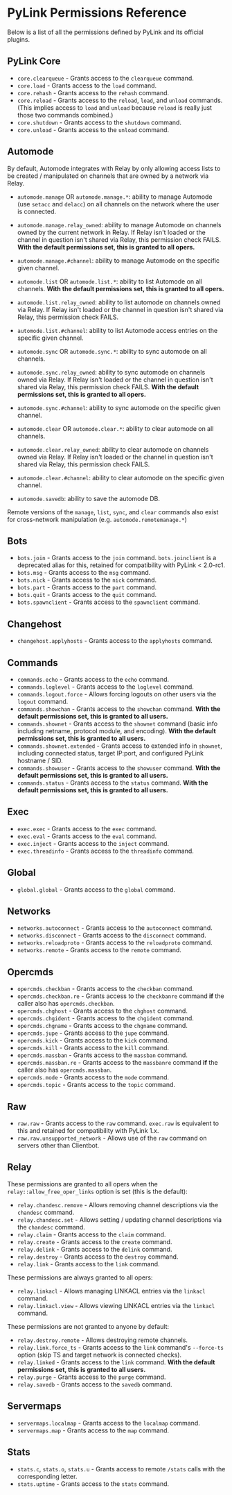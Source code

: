 # PyLink Permissions Reference

Below is a list of all the permissions defined by PyLink and its official plugins.

## PyLink Core
- `core.clearqueue` - Grants access to the `clearqueue` command.
- `core.load` - Grants access to the `load` command.
- `core.rehash` - Grants access to the `rehash` command.
- `core.reload` - Grants access to the `reload`, `load`, and `unload` commands. (This implies access to `load` and `unload` because `reload` is really just those two commands combined.)
- `core.shutdown` - Grants access to the `shutdown` command.
- `core.unload` - Grants access to the `unload` command.

## Automode

By default, Automode integrates with Relay by only allowing access lists to be created / manipulated on channels that are owned by a network via Relay.

- `automode.manage` OR `automode.manage.*`: ability to manage Automode (use `setacc` and `delacc`) on all channels on the network where the user is connected.
- `automode.manage.relay_owned`: ability to manage Automode on channels owned by the current network in Relay. If Relay isn't loaded or the channel in question isn't shared via Relay, this permission check FAILS. **With the default permissions set, this is granted to all opers.**
- `automode.manage.#channel`: ability to manage Automode on the specific given channel.

- `automode.list` OR `automode.list.*`: ability to list Automode on all channels. **With the default permissions set, this is granted to all opers.**
- `automode.list.relay_owned`: ability to list automode on channels owned via Relay. If Relay isn't loaded or the channel in question isn't shared via Relay, this permission check FAILS.
- `automode.list.#channel`: ability to list Automode access entries on the specific given channel.

- `automode.sync` OR `automode.sync.*`: ability to sync automode on all channels.
- `automode.sync.relay_owned`: ability to sync automode on channels owned via Relay. If Relay isn't loaded or the channel in question isn't shared via Relay, this permission check FAILS. **With the default permissions set, this is granted to all opers.**
- `automode.sync.#channel`: ability to sync automode on the specific given channel.

- `automode.clear` OR `automode.clear.*`: ability to clear automode on all channels.
- `automode.clear.relay_owned`: ability to clear automode on channels owned via Relay. If Relay isn't loaded or the channel in question isn't shared via Relay, this permission check FAILS.
- `automode.clear.#channel`: ability to clear automode on the specific given channel.

- `automode.savedb`: ability to save the automode DB.

Remote versions of the `manage`, `list`, `sync`, and `clear` commands also exist for cross-network manipulation (e.g. `automode.remotemanage.*`)

## Bots

- `bots.join` - Grants access to the `join` command. `bots.joinclient` is a deprecated alias for this, retained for compatibility with PyLink < 2.0-rc1.
- `bots.msg` - Grants access to the `msg` command.
- `bots.nick` - Grants access to the `nick` command.
- `bots.part` - Grants access to the `part` command.
- `bots.quit` - Grants access to the `quit` command.
- `bots.spawnclient` - Grants access to the `spawnclient` command.

## Changehost

- `changehost.applyhosts` - Grants access to the `applyhosts` command.

## Commands
- `commands.echo` - Grants access to the `echo` command.
- `commands.loglevel` - Grants access to the `loglevel` command.
- `commands.logout.force` - Allows forcing logouts on other users via the `logout` command.
- `commands.showchan` - Grants access to the `showchan` command. **With the default permissions set, this is granted to all users.**
- `commands.shownet` - Grants access to the `shownet` command (basic info including netname, protocol module, and encoding). **With the default permissions set, this is granted to all users.**
- `commands.shownet.extended` - Grants access to extended info in `shownet`, including connected status, target IP:port, and configured PyLink hostname / SID.
- `commands.showuser` - Grants access to the `showuser` command. **With the default permissions set, this is granted to all users.**
- `commands.status` - Grants access to the `status` command. **With the default permissions set, this is granted to all users.**

## Exec
- `exec.exec` - Grants access to the `exec` command.
- `exec.eval` - Grants access to the `eval` command.
- `exec.inject` - Grants access to the `inject` command.
- `exec.threadinfo` - Grants access to the `threadinfo` command.

## Global
- `global.global` - Grants access to the `global` command.

## Networks
- `networks.autoconnect` - Grants access to the `autoconnect` command.
- `networks.disconnect` - Grants access to the `disconnect` command.
- `networks.reloadproto` - Grants access to the `reloadproto` command.
- `networks.remote` - Grants access to the `remote` command.

## Opercmds
- `opercmds.checkban` - Grants access to the `checkban` command.
- `opercmds.checkban.re` - Grants access to the `checkbanre` command **if** the caller also has `opercmds.checkban`.
- `opercmds.chghost` - Grants access to the `chghost` command.
- `opercmds.chgident` - Grants access to the `chgident` command.
- `opercmds.chgname` - Grants access to the `chgname` command.
- `opercmds.jupe` - Grants access to the `jupe` command.
- `opercmds.kick` - Grants access to the `kick` command.
- `opercmds.kill` - Grants access to the `kill` command.
- `opercmds.massban` - Grants access to the `massban` command.
- `opercmds.massban.re` - Grants access to the `massbanre` command **if** the caller also has `opercmds.massban`.
- `opercmds.mode` - Grants access to the `mode` command.
- `opercmds.topic` - Grants access to the `topic` command.

## Raw
- `raw.raw` - Grants access to the `raw` command. `exec.raw` is equivalent to this and retained for compatibility with PyLink 1.x.
- `raw.raw.unsupported_network` - Allows use of the `raw` command on servers other than Clientbot.

## Relay
These permissions are granted to all opers when the `relay::allow_free_oper_links` option is set (this is the default):

- `relay.chandesc.remove` - Allows removing channel descriptions via the `chandesc` command.
- `relay.chandesc.set` - Allows setting / updating channel descriptions via the `chandesc` command.
- `relay.claim` - Grants access to the `claim` command.
- `relay.create` - Grants access to the `create` command.
- `relay.delink` - Grants access to the `delink` command.
- `relay.destroy` - Grants access to the `destroy` command.
- `relay.link` - Grants access to the `link` command.

These permissions are always granted to all opers:
- `relay.linkacl` - Allows managing LINKACL entries via the `linkacl` command.
- `relay.linkacl.view` - Allows viewing LINKACL entries via the `linkacl` command.

These permissions are not granted to anyone by default:
- `relay.destroy.remote` - Allows destroying remote channels.
- `relay.link.force_ts` - Grants access to the `link` command's `--force-ts` option (skip TS and target network is connected checks).
- `relay.linked` - Grants access to the `link` command. **With the default permissions set, this is granted to all users.**
- `relay.purge` - Grants access to the `purge` command.
- `relay.savedb` - Grants access to the `savedb` command.

## Servermaps
- `servermaps.localmap` - Grants access to the `localmap` command.
- `servermaps.map` - Grants access to the `map` command.

## Stats
- `stats.c`, `stats.o`, `stats.u` - Grants access to remote `/stats` calls with the corresponding letter.
- `stats.uptime` - Grants access to the `stats` command.
